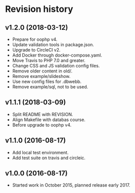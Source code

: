 Revision history
===================


v1.2.0 (2018-03-12)
--------------------

* Prepare for oophp v4.
* Update validation tools in package.json.
* Upgrade to CircleCI v2.
* Add Docker through docker-compose.yaml.
* Move Travis to PHP 7.0 and greater.
* Change CSS and JS validation config files.
* Remove older content in old/.
* Remove example/slideshow.
* Use new config files for .dbwebb.
* Remove example/sql, not to be used.


v1.1.1 (2018-03-09)
--------------------

* Split README with REVISION.
* Align Makefile with databas course.
* Before upgrade to oophp v4.


v1.1.0 (2016-08-17)
--------------------

* Add local test environment.
* Add test suite on travis and circleic.


v1.0.0 (2016-08-17)
--------------------

* Started work in October 2015, planned release early 2017.
